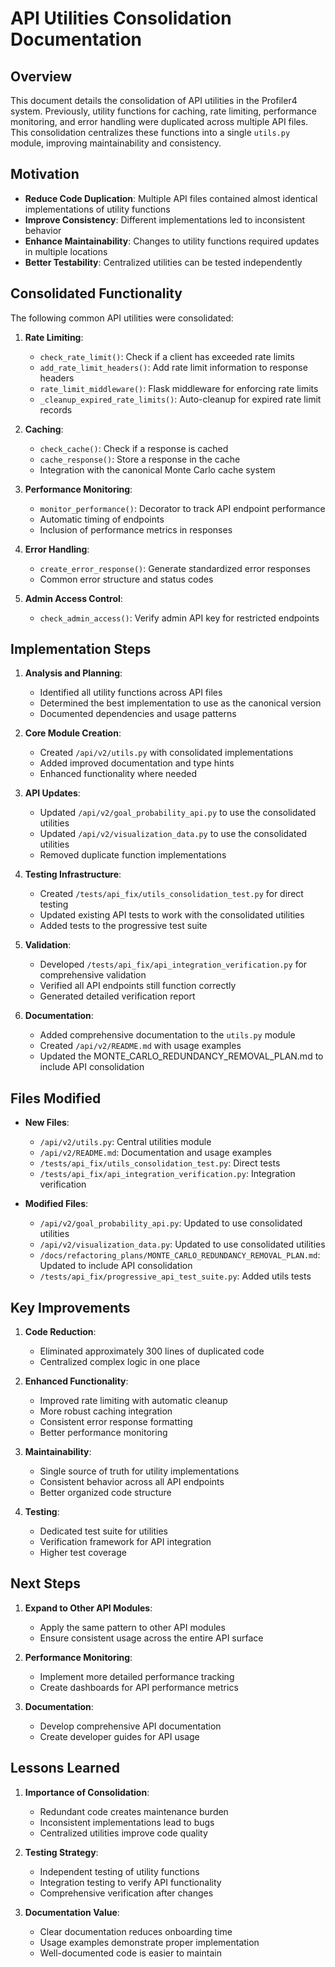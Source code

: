 # API Utilities Consolidation Documentation

## Overview

This document details the consolidation of API utilities in the Profiler4 system. Previously, utility functions for caching, rate limiting, performance monitoring, and error handling were duplicated across multiple API files. This consolidation centralizes these functions into a single `utils.py` module, improving maintainability and consistency.

## Motivation

- **Reduce Code Duplication**: Multiple API files contained almost identical implementations of utility functions
- **Improve Consistency**: Different implementations led to inconsistent behavior
- **Enhance Maintainability**: Changes to utility functions required updates in multiple locations
- **Better Testability**: Centralized utilities can be tested independently

## Consolidated Functionality

The following common API utilities were consolidated:

1. **Rate Limiting**:
   - `check_rate_limit()`: Check if a client has exceeded rate limits
   - `add_rate_limit_headers()`: Add rate limit information to response headers
   - `rate_limit_middleware()`: Flask middleware for enforcing rate limits
   - `_cleanup_expired_rate_limits()`: Auto-cleanup for expired rate limit records

2. **Caching**:
   - `check_cache()`: Check if a response is cached
   - `cache_response()`: Store a response in the cache
   - Integration with the canonical Monte Carlo cache system

3. **Performance Monitoring**:
   - `monitor_performance()`: Decorator to track API endpoint performance
   - Automatic timing of endpoints
   - Inclusion of performance metrics in responses

4. **Error Handling**:
   - `create_error_response()`: Generate standardized error responses
   - Common error structure and status codes

5. **Admin Access Control**:
   - `check_admin_access()`: Verify admin API key for restricted endpoints

## Implementation Steps

1. **Analysis and Planning**:
   - Identified all utility functions across API files
   - Determined the best implementation to use as the canonical version
   - Documented dependencies and usage patterns

2. **Core Module Creation**:
   - Created `/api/v2/utils.py` with consolidated implementations
   - Added improved documentation and type hints
   - Enhanced functionality where needed

3. **API Updates**:
   - Updated `/api/v2/goal_probability_api.py` to use the consolidated utilities
   - Updated `/api/v2/visualization_data.py` to use the consolidated utilities
   - Removed duplicate function implementations

4. **Testing Infrastructure**:
   - Created `/tests/api_fix/utils_consolidation_test.py` for direct testing
   - Updated existing API tests to work with the consolidated utilities
   - Added tests to the progressive test suite

5. **Validation**:
   - Developed `/tests/api_fix/api_integration_verification.py` for comprehensive validation
   - Verified all API endpoints still function correctly
   - Generated detailed verification report

6. **Documentation**:
   - Added comprehensive documentation to the `utils.py` module
   - Created `/api/v2/README.md` with usage examples
   - Updated the MONTE_CARLO_REDUNDANCY_REMOVAL_PLAN.md to include API consolidation

## Files Modified

- **New Files**:
  - `/api/v2/utils.py`: Central utilities module
  - `/api/v2/README.md`: Documentation and usage examples
  - `/tests/api_fix/utils_consolidation_test.py`: Direct tests
  - `/tests/api_fix/api_integration_verification.py`: Integration verification

- **Modified Files**:
  - `/api/v2/goal_probability_api.py`: Updated to use consolidated utilities
  - `/api/v2/visualization_data.py`: Updated to use consolidated utilities
  - `/docs/refactoring_plans/MONTE_CARLO_REDUNDANCY_REMOVAL_PLAN.md`: Updated to include API consolidation
  - `/tests/api_fix/progressive_api_test_suite.py`: Added utils tests

## Key Improvements

1. **Code Reduction**:
   - Eliminated approximately 300 lines of duplicated code
   - Centralized complex logic in one place

2. **Enhanced Functionality**:
   - Improved rate limiting with automatic cleanup
   - More robust caching integration
   - Consistent error response formatting
   - Better performance monitoring

3. **Maintainability**:
   - Single source of truth for utility implementations
   - Consistent behavior across all API endpoints
   - Better organized code structure

4. **Testing**:
   - Dedicated test suite for utilities
   - Verification framework for API integration
   - Higher test coverage

## Next Steps

1. **Expand to Other API Modules**:
   - Apply the same pattern to other API modules
   - Ensure consistent usage across the entire API surface

2. **Performance Monitoring**:
   - Implement more detailed performance tracking
   - Create dashboards for API performance metrics

3. **Documentation**:
   - Develop comprehensive API documentation
   - Create developer guides for API usage

## Lessons Learned

1. **Importance of Consolidation**:
   - Redundant code creates maintenance burden
   - Inconsistent implementations lead to bugs
   - Centralized utilities improve code quality

2. **Testing Strategy**:
   - Independent testing of utility functions
   - Integration testing to verify API functionality
   - Comprehensive verification after changes

3. **Documentation Value**:
   - Clear documentation reduces onboarding time
   - Usage examples demonstrate proper implementation
   - Well-documented code is easier to maintain
